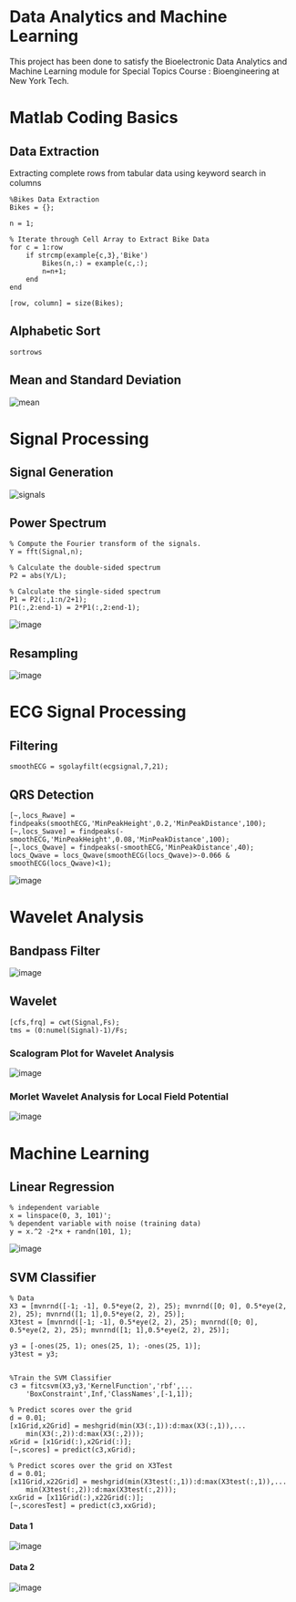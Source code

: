 # Data Analytics and Machine Learning

This project has been done to satisfy the Bioelectronic Data Analytics and 
Machine Learning module for Special Topics Course : Bioengineering at New
York Tech.

# Matlab Coding Basics 

## Data Extraction

Extracting complete rows from tabular data using keyword search in columns

```
%Bikes Data Extraction
Bikes = {};

n = 1;

% Iterate through Cell Array to Extract Bike Data
for c = 1:row
    if strcmp(example{c,3},'Bike')
        Bikes(n,:) = example(c,:);
        n=n+1;
    end
end

[row, column] = size(Bikes);
```
## Alphabetic Sort
```
sortrows
```

## Mean and Standard Deviation
![mean](part1/mean.png)

# Signal Processing

## Signal Generation
![signals](part2/signals.png)

## Power Spectrum

```
% Compute the Fourier transform of the signals.
Y = fft(Signal,n);

% Calculate the double-sided spectrum
P2 = abs(Y/L);

% Calculate the single-sided spectrum
P1 = P2(:,1:n/2+1);
P1(:,2:end-1) = 2*P1(:,2:end-1);
```
![image](part2/power.png)

## Resampling
![image](part2/resample.png)

# ECG Signal Processing

## Filtering
```
smoothECG = sgolayfilt(ecgsignal,7,21);
```

## QRS Detection
```
[~,locs_Rwave] = findpeaks(smoothECG,'MinPeakHeight',0.2,'MinPeakDistance',100);
[~,locs_Swave] = findpeaks(-smoothECG,'MinPeakHeight',0.08,'MinPeakDistance',100);
[~,locs_Qwave] = findpeaks(-smoothECG,'MinPeakDistance',40);
locs_Qwave = locs_Qwave(smoothECG(locs_Qwave)>-0.066 & smoothECG(locs_Qwave)<1);
```
![image](part2/QRS.png)

# Wavelet Analysis

## Bandpass Filter
![image](part3/bandpass.png)

## Wavelet
```
[cfs,frq] = cwt(Signal,Fs);
tms = (0:numel(Signal)-1)/Fs;
```

### Scalogram Plot for Wavelet Analysis
![image](part3/scalogram.png)

### Morlet Wavelet Analysis for Local Field Potential
![image](part3/lfp.png)

# Machine Learning

## Linear Regression
```
% independent variable
x = linspace(0, 3, 101)';
% dependent variable with noise (training data)
y = x.^2 -2*x + randn(101, 1);
```
![image](part4/linear.png)

## SVM Classifier

```
% Data
X3 = [mvnrnd([-1; -1], 0.5*eye(2, 2), 25); mvnrnd([0; 0], 0.5*eye(2, 2), 25); mvnrnd([1; 1],0.5*eye(2, 2), 25)];
X3test = [mvnrnd([-1; -1], 0.5*eye(2, 2), 25); mvnrnd([0; 0], 0.5*eye(2, 2), 25); mvnrnd([1; 1],0.5*eye(2, 2), 25)];

y3 = [-ones(25, 1); ones(25, 1); -ones(25, 1)];
y3test = y3;


%Train the SVM Classifier
c3 = fitcsvm(X3,y3,'KernelFunction','rbf',...
    'BoxConstraint',Inf,'ClassNames',[-1,1]);

% Predict scores over the grid
d = 0.01;
[x1Grid,x2Grid] = meshgrid(min(X3(:,1)):d:max(X3(:,1)),...
    min(X3(:,2)):d:max(X3(:,2)));
xGrid = [x1Grid(:),x2Grid(:)];
[~,scores] = predict(c3,xGrid);

% Predict scores over the grid on X3Test
d = 0.01;
[x11Grid,x22Grid] = meshgrid(min(X3test(:,1)):d:max(X3test(:,1)),...
    min(X3test(:,2)):d:max(X3test(:,2)));
xxGrid = [x11Grid(:),x22Grid(:)];
[~,scoresTest] = predict(c3,xxGrid);

```
#### Data 1
![image](part4/svm1.png)

#### Data 2
![image](part4/svm2.png)
